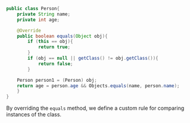 ```java
public class Person{
	private String name; 
	private int age; 

	@Override 
	public boolean equals(Object obj){
		if (this == obj){
			return true; 
		}
		if (obj == null || getClass() != obj.getClass()){
			return false; 
		}

	Person person1 = (Person) obj;
	return age = person.age && Objects.equals(name, person.name);
	}
}
```

By overriding the `equals` method, we define a custom rule for comparing instances of the class. 